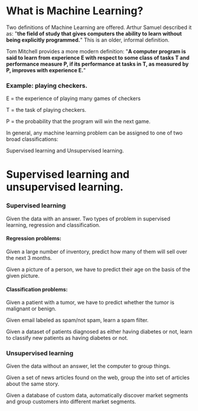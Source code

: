 # What is Machine Learning?

Two definitions of Machine Learning are offered. Arthur Samuel described it as: "<b>the field of study that gives computers the ability to learn without being explicitly programmed.</b>" This is an older, informal definition.

Tom Mitchell provides a more modern definition: "<b>A computer program is said to learn from experience E with respect to some class of tasks T and performance measure P, if its performance at tasks in T, as measured by P, improves with experience E.</b>"

### Example: playing checkers.

E = the experience of playing many games of checkers

T = the task of playing checkers.

P = the probability that the program will win the next game.

In general, any machine learning problem can be assigned to one of two broad classifications:

Supervised learning and Unsupervised learning.


# Supervised learning and unsupervised learning.

### Supervised learning

Given the data with an answer. Two types of problem in supervised learning, regression and classification.

#### Regression problems:

Given a large number of inventory, predict how many of them will sell over the next 3 months.

Given a picture of a person, we have to predict their age on the basis of the given picture.

#### Classification problems:

Given a patient with a tumor, we have to predict whether the tumor is malignant or benign.

Given email labeled as spam/not spam, learn a spam filter.

Given a dataset of patients diagnosed as either having diabetes or not, learn to classify new patients as having diabetes or not.

### Unsupervised learning

Given the data without an answer, let the computer to group things.

Given a set of news articles found on the web, group the into set of articles about the same story.

Given a database of custom data, automatically discover market segments and group customers into different market segments.
